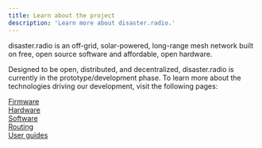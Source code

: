 ```yaml
---
title: Learn about the project 
description: 'Learn more about disaster.radio.'
---
```

disaster.radio is an off-grid, solar-powered, long-range mesh network built on free, open source software and affordable, open hardware.  

Designed to be open, distributed, and decentralized, disaster.radio is currently in the prototype/development phase. To learn more about the technologies driving our development, visit the following pages:  

[Firmware](/learn/firmware)  
[Hardware](/learn/hardware)  
[Software](/learn/software)  
[Routing](/learn/routing)  
[User guides](/learn/user-guides)  
